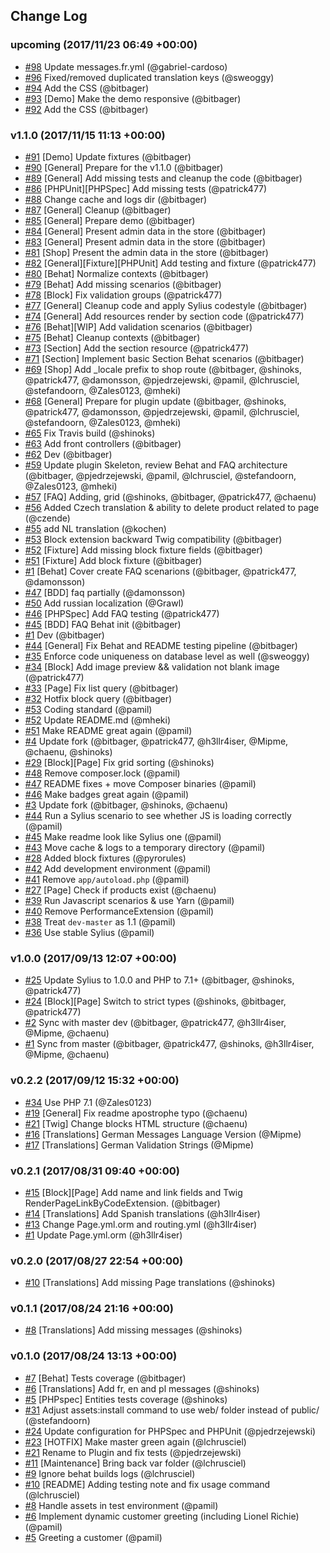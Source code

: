 ## Change Log

### upcoming (2017/11/23 06:49 +00:00)
- [#98](https://github.com/BitBagCommerce/SyliusCmsPlugin/pull/98) Update messages.fr.yml (@gabriel-cardoso)
- [#96](https://github.com/BitBagCommerce/SyliusCmsPlugin/pull/96) Fixed/removed duplicated translation keys (@sweoggy)
- [#94](https://github.com/BitBagCommerce/SyliusCmsPlugin/pull/94) Add the CSS (@bitbager)
- [#93](https://github.com/BitBagCommerce/SyliusCmsPlugin/pull/93) [Demo] Make the demo responsive (@bitbager)
- [#92](https://github.com/BitBagCommerce/SyliusCmsPlugin/pull/92) Add the CSS (@bitbager)

### v1.1.0 (2017/11/15 11:13 +00:00)
- [#91](https://github.com/BitBagCommerce/SyliusCmsPlugin/pull/91) [Demo] Update fixtures (@bitbager)
- [#90](https://github.com/BitBagCommerce/SyliusCmsPlugin/pull/90) [General] Prepare for the v1.1.0 (@bitbager)
- [#89](https://github.com/BitBagCommerce/SyliusCmsPlugin/pull/89) [General] Add missing tests and cleanup the code (@bitbager)
- [#86](https://github.com/BitBagCommerce/SyliusCmsPlugin/pull/86) [PHPUnit][PHPSpec] Add missing tests (@patrick477)
- [#88](https://github.com/BitBagCommerce/SyliusCmsPlugin/pull/88) Change cache and logs dir (@bitbager)
- [#87](https://github.com/BitBagCommerce/SyliusCmsPlugin/pull/87) [General] Cleanup (@bitbager)
- [#85](https://github.com/BitBagCommerce/SyliusCmsPlugin/pull/85) [General] Prepare demo (@bitbager)
- [#84](https://github.com/BitBagCommerce/SyliusCmsPlugin/pull/84) [General] Present admin data in the store (@bitbager)
- [#83](https://github.com/BitBagCommerce/SyliusCmsPlugin/pull/83) [General] Present admin data in the store (@bitbager)
- [#81](https://github.com/BitBagCommerce/SyliusCmsPlugin/pull/81) [Shop] Present the admin data in the store (@bitbager)
- [#82](https://github.com/BitBagCommerce/SyliusCmsPlugin/pull/82) [General][Fixture][PHPUnit] Add testing and fixture (@patrick477)
- [#80](https://github.com/BitBagCommerce/SyliusCmsPlugin/pull/80) [Behat] Normalize contexts (@bitbager)
- [#79](https://github.com/BitBagCommerce/SyliusCmsPlugin/pull/79) [Behat] Add missing scenarios (@bitbager)
- [#78](https://github.com/BitBagCommerce/SyliusCmsPlugin/pull/78) [Block] Fix validation groups (@patrick477)
- [#77](https://github.com/BitBagCommerce/SyliusCmsPlugin/pull/77) [General] Cleanup code and apply Sylius codestyle (@bitbager)
- [#74](https://github.com/BitBagCommerce/SyliusCmsPlugin/pull/74) [General] Add resources render by section code (@patrick477)
- [#76](https://github.com/BitBagCommerce/SyliusCmsPlugin/pull/76) [Behat][WIP] Add validation scenarios (@bitbager)
- [#75](https://github.com/BitBagCommerce/SyliusCmsPlugin/pull/75) [Behat] Cleanup contexts (@bitbager)
- [#73](https://github.com/BitBagCommerce/SyliusCmsPlugin/pull/73) [Section] Add the section resource (@patrick477)
- [#71](https://github.com/BitBagCommerce/SyliusCmsPlugin/pull/71) [Section] Implement basic Section Behat scenarios (@bitbager)
- [#69](https://github.com/BitBagCommerce/SyliusCmsPlugin/pull/69) [Shop] Add _locale prefix to shop route (@bitbager, @shinoks, @patrick477, @damonsson, @pjedrzejewski, @pamil, @lchrusciel, @stefandoorn, @Zales0123, @mheki)
- [#68](https://github.com/BitBagCommerce/SyliusCmsPlugin/pull/68) [General] Prepare for plugin update (@bitbager, @shinoks, @patrick477, @damonsson, @pjedrzejewski, @pamil, @lchrusciel, @stefandoorn, @Zales0123, @mheki)
- [#65](https://github.com/BitBagCommerce/SyliusCmsPlugin/pull/65) Fix Travis build (@shinoks)
- [#63](https://github.com/BitBagCommerce/SyliusCmsPlugin/pull/63) Add front controllers (@bitbager)
- [#62](https://github.com/BitBagCommerce/SyliusCmsPlugin/pull/62) Dev (@bitbager)
- [#59](https://github.com/BitBagCommerce/SyliusCmsPlugin/pull/59) Update plugin Skeleton, review Behat and FAQ architecture (@bitbager, @pjedrzejewski, @pamil, @lchrusciel, @stefandoorn, @Zales0123, @mheki)
- [#57](https://github.com/BitBagCommerce/SyliusCmsPlugin/pull/57) [FAQ] Adding, grid (@shinoks, @bitbager, @patrick477, @chaenu)
- [#56](https://github.com/BitBagCommerce/SyliusCmsPlugin/pull/56) Added Czech translation & ability to delete product related to page (@czende)
- [#55](https://github.com/BitBagCommerce/SyliusCmsPlugin/pull/55) add NL translation (@kochen)
- [#53](https://github.com/BitBagCommerce/SyliusCmsPlugin/pull/53) Block extension backward Twig compatibility (@bitbager)
- [#52](https://github.com/BitBagCommerce/SyliusCmsPlugin/pull/52) [Fixture] Add missing block fixture fields (@bitbager)
- [#51](https://github.com/BitBagCommerce/SyliusCmsPlugin/pull/51) [Fixture] Add block fixture (@bitbager)
- [#1](https://github.com/BitBagCommerce/SyliusCmsPlugin/pull/1) [Behat] Cover create FAQ scenarions (@bitbager, @patrick477, @damonsson)
- [#47](https://github.com/BitBagCommerce/SyliusCmsPlugin/pull/47) [BDD] faq partially (@damonsson)
- [#50](https://github.com/BitBagCommerce/SyliusCmsPlugin/pull/50) Add russian localization (@Grawl)
- [#46](https://github.com/BitBagCommerce/SyliusCmsPlugin/pull/46) [PHPSpec] Add FAQ testing (@patrick477)
- [#45](https://github.com/BitBagCommerce/SyliusCmsPlugin/pull/45) [BDD] FAQ Behat init (@bitbager)
- [#1](https://github.com/BitBagCommerce/SyliusCmsPlugin/pull/1) Dev (@bitbager)
- [#44](https://github.com/BitBagCommerce/SyliusCmsPlugin/pull/44) [General] Fix Behat and README testing pipeline (@bitbager)
- [#35](https://github.com/BitBagCommerce/SyliusCmsPlugin/pull/35) Enforce code uniqueness on database level as well (@sweoggy)
- [#34](https://github.com/BitBagCommerce/SyliusCmsPlugin/pull/34) [Block] Add image preview && validation not blank image (@patrick477)
- [#33](https://github.com/BitBagCommerce/SyliusCmsPlugin/pull/33) [Page] Fix list query (@bitbager)
- [#32](https://github.com/BitBagCommerce/SyliusCmsPlugin/pull/32) Hotfix block query (@bitbager)
- [#53](https://github.com/BitBagCommerce/SyliusCmsPlugin/pull/53) Coding standard (@pamil)
- [#52](https://github.com/BitBagCommerce/SyliusCmsPlugin/pull/52) Update README.md (@mheki)
- [#51](https://github.com/BitBagCommerce/SyliusCmsPlugin/pull/51) Make README great again (@pamil)
- [#4](https://github.com/BitBagCommerce/SyliusCmsPlugin/pull/4) Update fork (@bitbager, @patrick477, @h3llr4iser, @Mipme, @chaenu, @shinoks)
- [#29](https://github.com/BitBagCommerce/SyliusCmsPlugin/pull/29) [Block][Page] Fix grid sorting (@shinoks)
- [#48](https://github.com/BitBagCommerce/SyliusCmsPlugin/pull/48) Remove composer.lock (@pamil)
- [#47](https://github.com/BitBagCommerce/SyliusCmsPlugin/pull/47) README fixes + move Composer binaries (@pamil)
- [#46](https://github.com/BitBagCommerce/SyliusCmsPlugin/pull/46) Make badges great again (@pamil)
- [#3](https://github.com/BitBagCommerce/SyliusCmsPlugin/pull/3) Update fork (@bitbager, @shinoks, @chaenu)
- [#44](https://github.com/BitBagCommerce/SyliusCmsPlugin/pull/44) Run a Sylius scenario to see whether JS is loading correctly (@pamil)
- [#45](https://github.com/BitBagCommerce/SyliusCmsPlugin/pull/45) Make readme look like Sylius one (@pamil)
- [#43](https://github.com/BitBagCommerce/SyliusCmsPlugin/pull/43) Move cache & logs to a temporary directory (@pamil)
- [#28](https://github.com/BitBagCommerce/SyliusCmsPlugin/pull/28) Added block fixtures (@pyrorules)
- [#42](https://github.com/BitBagCommerce/SyliusCmsPlugin/pull/42) Add development environment (@pamil)
- [#41](https://github.com/BitBagCommerce/SyliusCmsPlugin/pull/41) Remove `app/autoload.php` (@pamil)
- [#27](https://github.com/BitBagCommerce/SyliusCmsPlugin/pull/27) [Page] Check if products exist (@chaenu)
- [#39](https://github.com/BitBagCommerce/SyliusCmsPlugin/pull/39) Run Javascript scenarios & use Yarn (@pamil)
- [#40](https://github.com/BitBagCommerce/SyliusCmsPlugin/pull/40) Remove PerformanceExtension (@pamil)
- [#38](https://github.com/BitBagCommerce/SyliusCmsPlugin/pull/38) Treat `dev-master` as 1.1 (@pamil)
- [#36](https://github.com/BitBagCommerce/SyliusCmsPlugin/pull/36) Use stable Sylius (@pamil)

### v1.0.0 (2017/09/13 12:07 +00:00)
- [#25](https://github.com/BitBagCommerce/SyliusCmsPlugin/pull/25) Update Sylius to 1.0.0 and PHP to 7.1+ (@bitbager, @shinoks, @patrick477)
- [#24](https://github.com/BitBagCommerce/SyliusCmsPlugin/pull/24) [Block][Page] Switch to strict types (@shinoks, @bitbager, @patrick477)
- [#2](https://github.com/BitBagCommerce/SyliusCmsPlugin/pull/2) Sync with master dev (@bitbager, @patrick477, @h3llr4iser, @Mipme, @chaenu)
- [#1](https://github.com/BitBagCommerce/SyliusCmsPlugin/pull/1) Sync from master (@bitbager, @patrick477, @shinoks, @h3llr4iser, @Mipme, @chaenu)

### v0.2.2 (2017/09/12 15:32 +00:00)
- [#34](https://github.com/BitBagCommerce/SyliusCmsPlugin/pull/34) Use PHP 7.1 (@Zales0123)
- [#19](https://github.com/BitBagCommerce/SyliusCmsPlugin/pull/19) [General] Fix readme apostrophe typo (@chaenu)
- [#21](https://github.com/BitBagCommerce/SyliusCmsPlugin/pull/21) [Twig] Change blocks HTML structure (@chaenu)
- [#16](https://github.com/BitBagCommerce/SyliusCmsPlugin/pull/16) [Translations] German Messages Language Version (@Mipme)
- [#17](https://github.com/BitBagCommerce/SyliusCmsPlugin/pull/17) [Translations] German Validation Strings (@Mipme)

### v0.2.1 (2017/08/31 09:40 +00:00)
- [#15](https://github.com/BitBagCommerce/SyliusCmsPlugin/pull/15) [Block][Page] Add name and link fields and Twig RenderPageLinkByCodeExtension. (@bitbager)
- [#14](https://github.com/BitBagCommerce/SyliusCmsPlugin/pull/14) [Translations] Add Spanish translations (@h3llr4iser)
- [#13](https://github.com/BitBagCommerce/SyliusCmsPlugin/pull/13) Change Page.yml.orm and routing.yml (@h3llr4iser)
- [#1](https://github.com/BitBagCommerce/SyliusCmsPlugin/pull/1) Update Page.yml.orm (@h3llr4iser)

### v0.2.0 (2017/08/27 22:54 +00:00)
- [#10](https://github.com/BitBagCommerce/SyliusCmsPlugin/pull/10) [Translations] Add missing Page translations (@shinoks)

### v0.1.1 (2017/08/24 21:16 +00:00)
- [#8](https://github.com/BitBagCommerce/SyliusCmsPlugin/pull/8) [Translations] Add missing messages (@shinoks)

### v0.1.0 (2017/08/24 13:13 +00:00)
- [#7](https://github.com/BitBagCommerce/SyliusCmsPlugin/pull/7) [Behat] Tests coverage (@bitbager)
- [#6](https://github.com/BitBagCommerce/SyliusCmsPlugin/pull/6) [Translations] Add fr, en and pl messages (@shinoks)
- [#5](https://github.com/BitBagCommerce/SyliusCmsPlugin/pull/5) [PHPspec] Entities tests coverage (@shinoks)
- [#31](https://github.com/BitBagCommerce/SyliusCmsPlugin/pull/31) Adjust assets:install command to use web/ folder instead of public/ (@stefandoorn)
- [#24](https://github.com/BitBagCommerce/SyliusCmsPlugin/pull/24) Update configuration for PHPSpec and PHPUnit (@pjedrzejewski)
- [#23](https://github.com/BitBagCommerce/SyliusCmsPlugin/pull/23) [HOTFIX] Make master green again (@lchrusciel)
- [#21](https://github.com/BitBagCommerce/SyliusCmsPlugin/pull/21) Rename to Plugin and fix tests (@pjedrzejewski)
- [#11](https://github.com/BitBagCommerce/SyliusCmsPlugin/pull/11) [Maintenance] Bring back var folder (@lchrusciel)
- [#9](https://github.com/BitBagCommerce/SyliusCmsPlugin/pull/9) Ignore behat builds logs (@lchrusciel)
- [#10](https://github.com/BitBagCommerce/SyliusCmsPlugin/pull/10) [README] Adding testing note and fix usage command (@lchrusciel)
- [#8](https://github.com/BitBagCommerce/SyliusCmsPlugin/pull/8) Handle assets in test environment (@pamil)
- [#6](https://github.com/BitBagCommerce/SyliusCmsPlugin/pull/6) Implement dynamic customer greeting (including Lionel Richie) (@pamil)
- [#5](https://github.com/BitBagCommerce/SyliusCmsPlugin/pull/5) Greeting a customer (@pamil)